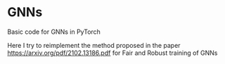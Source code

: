 # GNNs
Basic code for GNNs in PyTorch

Here I try to reimplement the method proposed in the paper https://arxiv.org/pdf/2102.13186.pdf
for Fair and Robust training of GNNs

